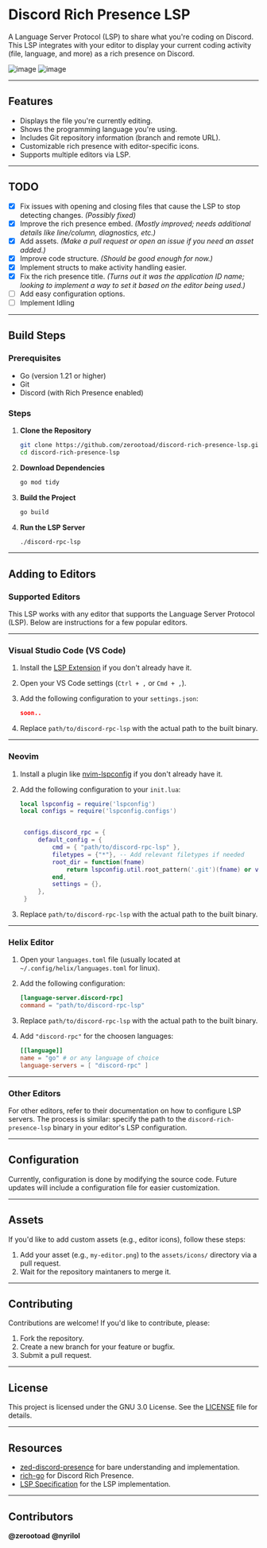 # Discord Rich Presence LSP

A Language Server Protocol (LSP) to share what you're coding on Discord. This LSP integrates with your editor to display your current coding activity (file, language, and more) as a rich presence on Discord. 

![image](https://github.com/user-attachments/assets/383ba71d-c492-497f-a8c5-553d0363c24e)
![image](https://github.com/user-attachments/assets/42b6a24e-b214-473c-9de9-1708c09d0a3a)



---

## Features

- Displays the file you're currently editing.
- Shows the programming language you're using.
- Includes Git repository information (branch and remote URL).
- Customizable rich presence with editor-specific icons.
- Supports multiple editors via LSP.

---

## TODO

- [x] Fix issues with opening and closing files that cause the LSP to stop detecting changes. *(Possibly fixed)*
- [x] Improve the rich presence embed. *(Mostly improved; needs additional details like line/column, diagnostics, etc.)*
- [x] Add assets. *(Make a pull request or open an issue if you need an asset added.)*
- [x] Improve code structure. *(Should be good enough for now.)*
- [x] Implement structs to make activity handling easier.
- [x] Fix the rich presence title. *(Turns out it was the application ID name; looking to implement a way to set it based on the editor being used.)*
- [ ] Add easy configuration options.
- [ ] Implement Idling

---

## Build Steps

### Prerequisites

- Go (version 1.21 or higher)
- Git
- Discord (with Rich Presence enabled)

### Steps

1. **Clone the Repository**

   ```bash
   git clone https://github.com/zerootoad/discord-rich-presence-lsp.git
   cd discord-rich-presence-lsp
   ```

2. **Download Dependencies**

   ```bash
   go mod tidy
   ```

3. **Build the Project**

   ```bash
   go build
   ```

4. **Run the LSP Server**

   ```bash
   ./discord-rpc-lsp
   ```

---

## Adding to Editors

### Supported Editors

This LSP works with any editor that supports the Language Server Protocol (LSP). Below are instructions for a few popular editors.

---

### **Visual Studio Code (VS Code)**

1. Install the [LSP Extension](https://marketplace.visualstudio.com/items?itemName=matklad.lsp) if you don't already have it.
2. Open your VS Code settings (`Ctrl + ,` or `Cmd + ,`).
3. Add the following configuration to your `settings.json`:

   ```json
   soon..
   ```

4. Replace `path/to/discord-rpc-lsp` with the actual path to the built binary.

---

### **Neovim**

1. Install a plugin like [nvim-lspconfig](https://github.com/neovim/nvim-lspconfig) if you don't already have it.
2. Add the following configuration to your `init.lua`:

   ```lua
   local lspconfig = require('lspconfig')
   local configs = require('lspconfig.configs')


    configs.discord_rpc = {
        default_config = {
            cmd = { "path/to/discord-rpc-lsp" },
            filetypes = {"*"}, -- Add relevant filetypes if needed
            root_dir = function(fname)
                return lspconfig.util.root_pattern('.git')(fname) or vim.fn.getcwd()
            end,
            settings = {},
        },
    }
   ```

3. Replace `path/to/discord-rpc-lsp` with the actual path to the built binary.

---

### **Helix Editor**

1. Open your `languages.toml` file (usually located at `~/.config/helix/languages.toml` for linux).
2. Add the following configuration:

   ```toml
   [language-server.discord-rpc]
   command = "path/to/discord-rpc-lsp"
   ```

3. Replace `path/to/discord-rpc-lsp` with the actual path to the built binary.
4. Add `"discord-rpc"` for the choosen languages:
   ```toml
   [[language]]
   name = "go" # or any language of choice
   language-servers = [ "discord-rpc" ]
   ```


---

### **Other Editors**

For other editors, refer to their documentation on how to configure LSP servers. The process is similar: specify the path to the `discord-rich-presence-lsp` binary in your editor's LSP configuration.

---

## Configuration

Currently, configuration is done by modifying the source code. Future updates will include a configuration file for easier customization.

---

## Assets

If you'd like to add custom assets (e.g., editor icons), follow these steps:

1. Add your asset (e.g., `my-editor.png`) to the `assets/icons/` directory via a pull request.
2. Wait for the repository maintaners to merge it.
   
---

## Contributing

Contributions are welcome! If you'd like to contribute, please:

1. Fork the repository.
2. Create a new branch for your feature or bugfix.
3. Submit a pull request.

---

## License

This project is licensed under the GNU 3.0 License. See the [LICENSE](LICENSE) file for details.

---

## Resources

- [zed-discord-presence](https://github.com/xHyroM/zed-discord-presence) for bare understanding and implementation.
- [rich-go](https://github.com/hugolgst/rich-go) for Discord Rich Presence.
- [LSP Specification](https://microsoft.github.io/language-server-protocol/specifications/lsp/3.17/specification/) for the LSP implementation.

---

## Contributors
**@zerootoad**
**@nyrilol**
